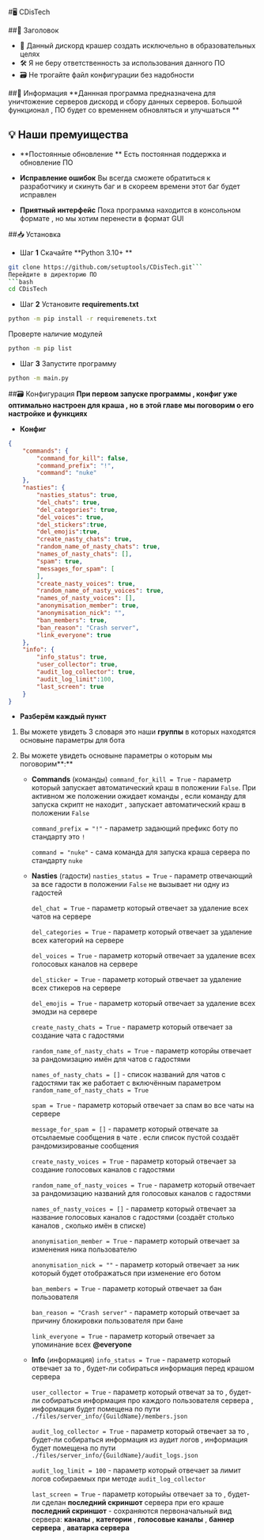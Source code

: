 #🖥️  CDisTech

##📌 Заголовок
  - 📖 Данный дискорд крашер создать исключельно в образовательных целях
  - 🛠️ Я не беру ответственность за использования данного ПО
  - 🗃️ Не трогайте файл конфигурации без надобности


##🧾 Информация 
**Даннная программа предназначена для уничтожение серверов дискорд и сбору данных серверов. Большой функционал , ПО будет со временнем обновляться и улучшаться **


## 💡 Наши премуищества

- **Постоянные обновление **
Есть постоянная поддержка и обновление ПО

- **Исправление ошибок**
Вы всегда сможете обратиться к разработчику и скинуть баг и в скореем времени этот баг будет исправлен

- **Приятный интерфейс**
Пока программа находится в консольном формате , но мы хотим перенести в формат GUI 

##📥 Установка
- Шаг **1**
Скачайте **Python 3.10+ ** 
```bash
git clone https://github.com/setuptools/CDisTech.git```
Перейдите в директорию ПО
```bash
cd CDisTech
```

- Шаг **2**
Установите **requirements.txt**
```bash
python -m pip install -r requiremenets.txt
```
Проверте наличие модулей
```bash
python -m pip list
```
- Шаг **3**
Запустите программу
```bash
python -m main.py
```

##🗃️ Конфигурация
**При первом запуске программы , конфиг уже оптимально настроен для краша , но в этой главе мы поговорим о его настройке и функциях**

- **Конфиг**
```json
{
    "commands": {
        "command_for_kill": false,
        "command_prefix": "!",
        "command": "nuke"
    },
    "nasties": {
        "nasties_status": true,
        "del_chats": true,
        "del_categories": true,
        "del_voices": true,
        "del_stickers":true,
        "del_emojis":true,
        "create_nasty_chats": true,
        "random_name_of_nasty_chats": true,
        "names_of_nasty_chats": [],
        "spam": true,
        "messages_for_spam": [
        ],
        "create_nasty_voices": true,
        "random_name_of_nasty_voices": true,
        "names_of_nasty_voices": [],
        "anonymisation_member": true,
        "anonymisation_nick": "",
        "ban_members": true,
        "ban_reason": "Crash server",
        "link_everyone": true
    },
    "info": {
        "info_status": true,
        "user_collector": true,
        "audit_log_collector": true,
        "audit_log_limit":100,
        "last_screen": true
    }
}
```
- **Разберём каждый пункт**

1. Вы можете увидеть 3 словаря это наши **группы** в которых находятся основыне параметры для бота

2.  Вы можете увидеть основыне параметры о которым мы поговорим**:**
	- **Commands** (команды)
	 `command_for_kill = True` - параметр который запускает автоматический краш в положении `False`. При активном же положении ожидает команды , если команду для запуска скрипт не находит , запускает автоматический краш в положении `False`

		`command_prefix = "!"` - параметр задающий префикс боту по стандарту это `!`

		`command = "nuke"` - сама команда для запуска краша сервера по стандарту `nuke`

	- **Nasties** (гадости)
	`nasties_status = True` - параметр отвечающий за все гадости в положении `False` не вызывает ни одну из гадостей

		`del_chat = True` - параметр который отвечает за удаление всех чатов на сервере

		`del_categories = True` - параметр который отвечает за удаление всех категорий на сервере

		`del_voices = True` - параметр который отвечает за удаление всех голосовых каналов на сервере

		`del_sticker = True` - параметр который отвечает за удаление всех стикеров на сервере

		`del_emojis = True` - параметр который отвечает за удаление всех эмодзи на сервере

		`create_nasty_chats = True` - параметр который отвечает за создание чата с гадостями 

		`random_name_of_nasty_chats = True` - параметр которйы отвечает за рандомизацию имён для чатов с гадостями

		`names_of_nasty_chats = []` - список названий для чатов с гадостями так же работает с включённым параметром `random_name_of_nasty_chats = True`

		`spam = True` - параметр который отвечает за спам во все чаты на сервере

		`message_for_spam = []` - параметр который отвечате за отсылаемые сообщения в чате .  если список пустой создаёт рандомизированые сообщения

		`create_nasty_voices = True` - параметр который отвечает за создание голосовых каналов с гадостями

		`random_name_of_nasty_voices = True` - параметр который отвечает за рандомизацию названий для голосовых каналов с гадостями

		`names_of_nasty_voices = []` - параметр который отвечает за название голосовых каналов с гадостями (создаёт столько каналов , сколько имён в списке)

		`anonymisation_member = True` - параметр который отвечает за изменения ника пользователю 

		`anonymisation_nick = ""` - параметр который отвечает за ник который будет отображаться при изменение его ботом

		`ban_members = True` - параметр который отвечает за бан пользователя

		`ban_reason = "Crash server"` - параметр который отвечает за причину блокировки пользователя при бане

		`link_everyone = True` - параметр который отвечает за упоминание всех **@everyone**

	- **Info** (информация)
		`info_status = True` - параметр который отвечает за то , будет-ли собираться информация перед крашом сервера

		`user_collector = True` - параметр который отвечат за то , будет-ли собираться информация про каждого пользователя сервера , информация будет помещена по пути `./files/server_info/{GuildName}/members.json`

		`audit_log_collector = True` -  параметр который отвечает за то , будет-ли собираться информация из аудит логов , информация будет помещена по пути `./files/server_info/{GuildName}/audit_logs.json`

		`audit_log_limit = 100` - параметр который отвечает за лимит логов собираемых при методе `audit_log_collector`

		`last_screen = True` - параметр которыйы отвечает за то , будет-ли сделан **последний скриншот** сервера при его краше
**последний скриншот** - сохраняются первоначальный вид сервера: **каналы** , **категории** , **голосовые каналы** , **баннер сервера** , **аватарка сервера**
